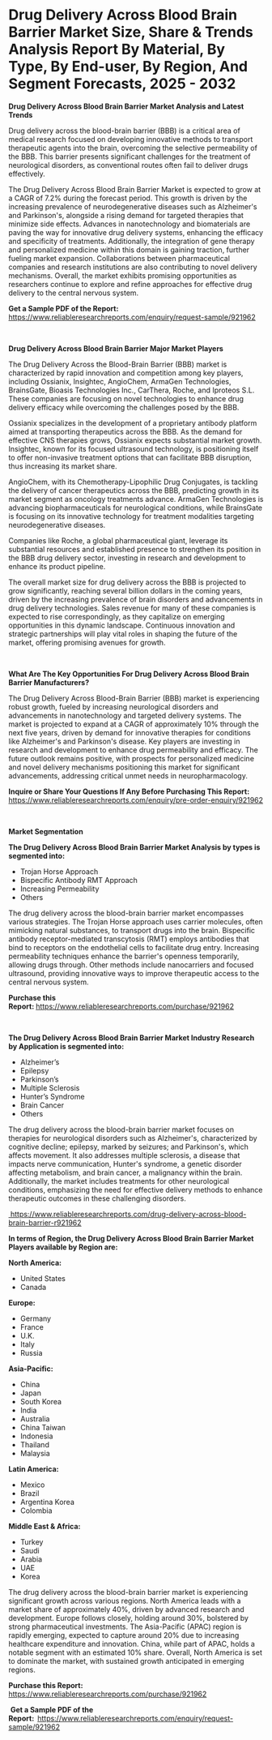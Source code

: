 <p><h1>Drug Delivery Across Blood Brain Barrier Market Size, Share & Trends Analysis Report By Material, By Type, By End-user, By Region, And Segment Forecasts, 2025 - 2032</h1></p><p><strong>Drug Delivery Across Blood Brain Barrier Market Analysis and Latest Trends</strong></p>
<p><p>Drug delivery across the blood-brain barrier (BBB) is a critical area of medical research focused on developing innovative methods to transport therapeutic agents into the brain, overcoming the selective permeability of the BBB. This barrier presents significant challenges for the treatment of neurological disorders, as conventional routes often fail to deliver drugs effectively.</p><p>The Drug Delivery Across Blood Brain Barrier Market is expected to grow at a CAGR of 7.2% during the forecast period. This growth is driven by the increasing prevalence of neurodegenerative diseases such as Alzheimer's and Parkinson's, alongside a rising demand for targeted therapies that minimize side effects. Advances in nanotechnology and biomaterials are paving the way for innovative drug delivery systems, enhancing the efficacy and specificity of treatments. Additionally, the integration of gene therapy and personalized medicine within this domain is gaining traction, further fueling market expansion. Collaborations between pharmaceutical companies and research institutions are also contributing to novel delivery mechanisms. Overall, the market exhibits promising opportunities as researchers continue to explore and refine approaches for effective drug delivery to the central nervous system.</p></p>
<p><strong>Get a Sample PDF of the Report:&nbsp;</strong> <a href="https://www.reliableresearchreports.com/enquiry/request-sample/921962?utm_campaign=3139&utm_medium=2&utm_source=Github&utm_content=ia&utm_term=18042025&utm_id=drug-delivery-across-blood-brain-barrier">https://www.reliableresearchreports.com/enquiry/request-sample/921962</a></p>
<p>&nbsp;</p>
<p><strong>Drug Delivery Across Blood Brain Barrier Major Market Players</strong></p>
<p><p>The Drug Delivery Across the Blood-Brain Barrier (BBB) market is characterized by rapid innovation and competition among key players, including Ossianix, Insightec, AngioChem, ArmaGen Technologies, BrainsGate, Bioasis Technologies Inc., CarThera, Roche, and Iproteos S.L. These companies are focusing on novel technologies to enhance drug delivery efficacy while overcoming the challenges posed by the BBB.</p><p>Ossianix specializes in the development of a proprietary antibody platform aimed at transporting therapeutics across the BBB. As the demand for effective CNS therapies grows, Ossianix expects substantial market growth. Insightec, known for its focused ultrasound technology, is positioning itself to offer non-invasive treatment options that can facilitate BBB disruption, thus increasing its market share.</p><p>AngioChem, with its Chemotherapy-Lipophilic Drug Conjugates, is tackling the delivery of cancer therapeutics across the BBB, predicting growth in its market segment as oncology treatments advance. ArmaGen Technologies is advancing biopharmaceuticals for neurological conditions, while BrainsGate is focusing on its innovative technology for treatment modalities targeting neurodegenerative diseases.</p><p>Companies like Roche, a global pharmaceutical giant, leverage its substantial resources and established presence to strengthen its position in the BBB drug delivery sector, investing in research and development to enhance its product pipeline.</p><p>The overall market size for drug delivery across the BBB is projected to grow significantly, reaching several billion dollars in the coming years, driven by the increasing prevalence of brain disorders and advancements in drug delivery technologies. Sales revenue for many of these companies is expected to rise correspondingly, as they capitalize on emerging opportunities in this dynamic landscape. Continuous innovation and strategic partnerships will play vital roles in shaping the future of the market, offering promising avenues for growth.</p></p>
<p>&nbsp;</p>
<p><strong>What Are The Key Opportunities For Drug Delivery Across Blood Brain Barrier Manufacturers?</strong></p>
<p><p>The Drug Delivery Across Blood-Brain Barrier (BBB) market is experiencing robust growth, fueled by increasing neurological disorders and advancements in nanotechnology and targeted delivery systems. The market is projected to expand at a CAGR of approximately 10% through the next five years, driven by demand for innovative therapies for conditions like Alzheimer's and Parkinson's disease. Key players are investing in research and development to enhance drug permeability and efficacy. The future outlook remains positive, with prospects for personalized medicine and novel delivery mechanisms positioning this market for significant advancements, addressing critical unmet needs in neuropharmacology.</p></p>
<p><strong>Inquire or Share Your Questions If Any Before Purchasing This Report:</strong> <a href="https://www.reliableresearchreports.com/enquiry/pre-order-enquiry/921962?utm_campaign=3139&utm_medium=2&utm_source=Github&utm_content=ia&utm_term=18042025&utm_id=drug-delivery-across-blood-brain-barrier">https://www.reliableresearchreports.com/enquiry/pre-order-enquiry/921962</a></p>
<p>&nbsp;</p>
<p><strong>Market Segmentation</strong></p>
<p><strong>The Drug Delivery Across Blood Brain Barrier Market Analysis by types is segmented into:</strong></p>
<p><ul><li>Trojan Horse Approach</li><li>Bispecific Antibody RMT Approach</li><li>Increasing Permeability</li><li>Others</li></ul></p>
<p><p>The drug delivery across the blood-brain barrier market encompasses various strategies. The Trojan Horse approach uses carrier molecules, often mimicking natural substances, to transport drugs into the brain. Bispecific antibody receptor-mediated transcytosis (RMT) employs antibodies that bind to receptors on the endothelial cells to facilitate drug entry. Increasing permeability techniques enhance the barrier's openness temporarily, allowing drugs through. Other methods include nanocarriers and focused ultrasound, providing innovative ways to improve therapeutic access to the central nervous system.</p></p>
<p><strong>Purchase this Report:&nbsp;</strong><a href="https://www.reliableresearchreports.com/purchase/921962?utm_campaign=3139&utm_medium=2&utm_source=Github&utm_content=ia&utm_term=18042025&utm_id=drug-delivery-across-blood-brain-barrier">https://www.reliableresearchreports.com/purchase/921962</a></p>
<p>&nbsp;</p>
<p><strong>The Drug Delivery Across Blood Brain Barrier Market Industry Research by Application is segmented into:</strong></p>
<p><ul><li>Alzheimer’s</li><li>Epilepsy</li><li>Parkinson’s</li><li>Multiple Sclerosis</li><li>Hunter’s Syndrome</li><li>Brain Cancer</li><li>Others</li></ul></p>
<p><p>The drug delivery across the blood-brain barrier market focuses on therapies for neurological disorders such as Alzheimer's, characterized by cognitive decline; epilepsy, marked by seizures; and Parkinson's, which affects movement. It also addresses multiple sclerosis, a disease that impacts nerve communication, Hunter's syndrome, a genetic disorder affecting metabolism, and brain cancer, a malignancy within the brain. Additionally, the market includes treatments for other neurological conditions, emphasizing the need for effective delivery methods to enhance therapeutic outcomes in these challenging disorders.</p></p>
<p><a href="https://www.reliableresearchreports.com/drug-delivery-across-blood-brain-barrier-r921962?utm_campaign=3139&utm_medium=2&utm_source=Github&utm_content=ia&utm_term=18042025&utm_id=drug-delivery-across-blood-brain-barrier">&nbsp;https://www.reliableresearchreports.com/drug-delivery-across-blood-brain-barrier-r921962</a></p>
<p><strong>In terms of Region, the Drug Delivery Across Blood Brain Barrier Market Players available by Region are:</strong></p>
<p>
    <p> <strong> North America: </strong>
        <ul>
            <li>United States</li>
            <li>Canada</li>
        </ul>
        </p> 
    <p> <strong> Europe: </strong>
        <ul>
            <li>Germany</li>
            <li>France</li>
            <li>U.K.</li>
            <li>Italy</li>
            <li>Russia</li>
        </ul>
        </p> 
    <p> <strong> Asia-Pacific: </strong>
        <ul>
            <li>China</li>
            <li>Japan</li>
            <li>South Korea</li>
            <li>India</li>
            <li>Australia</li>
            <li>China Taiwan</li>
            <li>Indonesia</li>
            <li>Thailand</li>
            <li>Malaysia</li>
        </ul>
        </p> 
    <p> <strong> Latin America: </strong>
        <ul>
            <li>Mexico</li>
            <li>Brazil</li>
            <li>Argentina Korea</li>
            <li>Colombia</li>
        </ul>
        </p> 
    <p> <strong> Middle East & Africa: </strong>
        <ul>
            <li>Turkey</li>
            <li>Saudi</li>
            <li>Arabia</li>
            <li>UAE</li>
            <li>Korea</li>
        </ul>
    </p>
    </p>
<p><p>The drug delivery across the blood-brain barrier market is experiencing significant growth across various regions. North America leads with a market share of approximately 40%, driven by advanced research and development. Europe follows closely, holding around 30%, bolstered by strong pharmaceutical investments. The Asia-Pacific (APAC) region is rapidly emerging, expected to capture around 20% due to increasing healthcare expenditure and innovation. China, while part of APAC, holds a notable segment with an estimated 10% share. Overall, North America is set to dominate the market, with sustained growth anticipated in emerging regions.</p></p>
<p><strong>Purchase this Report: </strong><a href="https://www.reliableresearchreports.com/purchase/921962?utm_campaign=3139&utm_medium=2&utm_source=Github&utm_content=ia&utm_term=18042025&utm_id=drug-delivery-across-blood-brain-barrier">https://www.reliableresearchreports.com/purchase/921962</a></p>
<p>&nbsp;<strong>Get a Sample PDF of the Report:&nbsp;&nbsp;</strong><a href="https://www.reliableresearchreports.com/enquiry/request-sample/921962?utm_campaign=3139&utm_medium=2&utm_source=Github&utm_content=ia&utm_term=18042025&utm_id=drug-delivery-across-blood-brain-barrier">https://www.reliableresearchreports.com/enquiry/request-sample/921962</a></p>
<p><strong></strong></p>
<p><p></p><p></p><p></p></p>